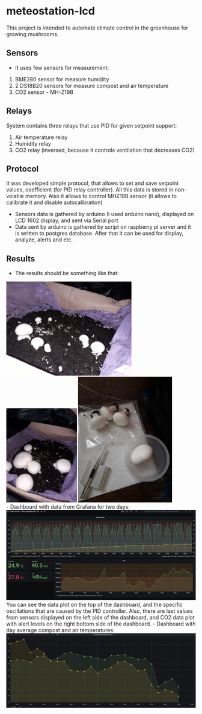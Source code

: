 # meteostation-lcd

This project is intended to automate climate control in the greenhouse for growing mushrooms.
## Sensors
- It uses few sensors for measurement:
1. BME280 sensor for measure humidity
2. 2 DS18B20 sensors for measure compost and air temperature
3. CO2 sensor - МН-Z19B
## Relays
System contains three relays that use PID for given setpoint support:
1. Air temperature relay
2. Humidity relay
3. CO2 relay (inversed, because it controls ventilation that decreases CO2)
## Protocol
It was developed simple protocol, that allows to set and save setpoint values, coefficient (for PID relay controller). All this data is stored in non-volatile memory.
Also it allows to control MHZ19B sensor (it allows to calibrate it and disable autocalibration)
- Sensors data is gathered by arduino (I used arduino nano), displayed on LCD 1602 display, and sent via Serial port
- Data sent by arduino is gathered by script on raspberry pi server and it is written to postgres database. After that it can be used 
for display, analyze, alerts and etc.
## Results
- The results should be something like that:
<div>
<img src="assets/mushrooms_1.jpg?raw=true" height="250" alt="Mushrooms">
<img src="assets/mushrooms_2.jpg?raw=true" height="250" alt="Mushrooms">
<img src="assets/mushrooms_3.jpg?raw=true" width="250" alt="Mushrooms">
</div>
- Dashboard with data from Grafana for two days:
<img src="assets/grafana_1.jpg?raw=true" alt="Time series">
You can see the data plot on the top of the dashboard, and the specific oscillations that are caused by the PID controller. Also, there are last values from sensors displayed on the left side of the dashboard, and CO2 data plot with alert levels on the right bottom side of the dashboard.
- Dashboard with day average compost and air temperatures:
<img src="assets/grafana_2.jpg?raw=true" alt="Time series">
